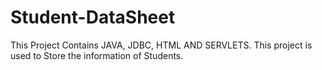 # Student-DataSheet
This Project Contains  JAVA, JDBC, HTML AND SERVLETS. This project is used to Store the information of Students.
